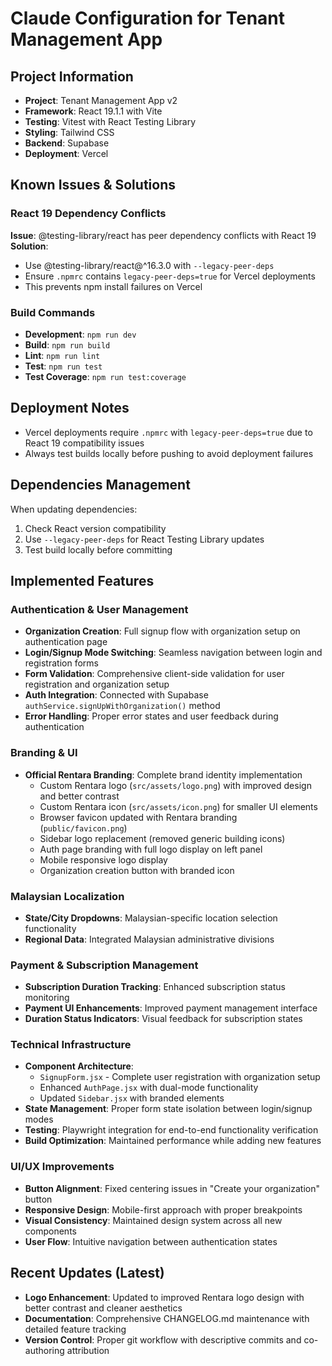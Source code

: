 # Claude Configuration for Tenant Management App

## Project Information
- **Project**: Tenant Management App v2
- **Framework**: React 19.1.1 with Vite
- **Testing**: Vitest with React Testing Library
- **Styling**: Tailwind CSS
- **Backend**: Supabase
- **Deployment**: Vercel

## Known Issues & Solutions

### React 19 Dependency Conflicts
**Issue**: @testing-library/react has peer dependency conflicts with React 19
**Solution**: 
- Use @testing-library/react@^16.3.0 with `--legacy-peer-deps`
- Ensure `.npmrc` contains `legacy-peer-deps=true` for Vercel deployments
- This prevents npm install failures on Vercel

### Build Commands
- **Development**: `npm run dev`
- **Build**: `npm run build` 
- **Lint**: `npm run lint`
- **Test**: `npm run test`
- **Test Coverage**: `npm run test:coverage`

## Deployment Notes
- Vercel deployments require `.npmrc` with `legacy-peer-deps=true` due to React 19 compatibility issues
- Always test builds locally before pushing to avoid deployment failures

## Dependencies Management
When updating dependencies:
1. Check React version compatibility
2. Use `--legacy-peer-deps` for React Testing Library updates
3. Test build locally before committing

## Implemented Features

### Authentication & User Management
- **Organization Creation**: Full signup flow with organization setup on authentication page
- **Login/Signup Mode Switching**: Seamless navigation between login and registration forms
- **Form Validation**: Comprehensive client-side validation for user registration and organization setup
- **Auth Integration**: Connected with Supabase `authService.signUpWithOrganization()` method
- **Error Handling**: Proper error states and user feedback during authentication

### Branding & UI
- **Official Rentara Branding**: Complete brand identity implementation
  - Custom Rentara logo (`src/assets/logo.png`) with improved design and better contrast
  - Custom Rentara icon (`src/assets/icon.png`) for smaller UI elements
  - Browser favicon updated with Rentara branding (`public/favicon.png`)
  - Sidebar logo replacement (removed generic building icons)
  - Auth page branding with full logo display on left panel
  - Mobile responsive logo display
  - Organization creation button with branded icon

### Malaysian Localization
- **State/City Dropdowns**: Malaysian-specific location selection functionality
- **Regional Data**: Integrated Malaysian administrative divisions

### Payment & Subscription Management  
- **Subscription Duration Tracking**: Enhanced subscription status monitoring
- **Payment UI Enhancements**: Improved payment management interface
- **Duration Status Indicators**: Visual feedback for subscription states

### Technical Infrastructure
- **Component Architecture**: 
  - `SignupForm.jsx` - Complete user registration with organization setup
  - Enhanced `AuthPage.jsx` with dual-mode functionality
  - Updated `Sidebar.jsx` with branded elements
- **State Management**: Proper form state isolation between login/signup modes
- **Testing**: Playwright integration for end-to-end functionality verification
- **Build Optimization**: Maintained performance while adding new features

### UI/UX Improvements
- **Button Alignment**: Fixed centering issues in "Create your organization" button
- **Responsive Design**: Mobile-first approach with proper breakpoints
- **Visual Consistency**: Maintained design system across all new components
- **User Flow**: Intuitive navigation between authentication states

## Recent Updates (Latest)
- **Logo Enhancement**: Updated to improved Rentara logo design with better contrast and cleaner aesthetics
- **Documentation**: Comprehensive CHANGELOG.md maintenance with detailed feature tracking
- **Version Control**: Proper git workflow with descriptive commits and co-authoring attribution